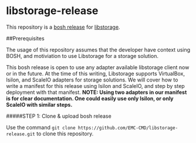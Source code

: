# libstorage-release
This repository is a [bosh release](https://bosh.io/releases) for [libstorage](https://github.com/emccode/libstorage).

##Prerequisites

The usage of this repository assumes that the developer have context using BOSH, and motiviation to use Libstorage for a storage solution.

This bosh release is open to use any adapter available libstorage client now or in the future. At the time of this writing, Libstorage supports VirtualBox, Isilon, and ScaleIO adapters for storage solutions. We will cover how to write a manifest for this release using Isilon and ScaleIO, and step by step deployment with that manifest.
__NOTE: Using two adapters in our manifest is for clear documentation. One could easily use only Isilon, or only ScaleIO with similar steps.__

#####STEP 1: Clone & upload bosh release

Use the command `git clone https://github.com/EMC-CMD/libstorage-release.git` to clone this repository. 
